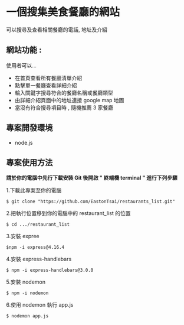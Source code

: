 # 一個搜集美食餐廳的網站    
可以搜尋及查看相關餐廳的電話, 地址及介紹  

## 網站功能 :
使用者可以...
- 在首頁查看所有餐廳清單介紹
- 點擊單一餐廳查看詳細介紹
- 輸入關鍵字搜尋符合的餐廳名稱或餐廳類型
- 由詳細介紹頁面中的地址連接 google map 地圖
- 當沒有符合搜尋項目時 , 隨機推薦 3 家餐廳  

## 專案開發環境
- node.js

## 專案使用方法
**請於你的電腦中先行下載安裝 Git 後開啟 " 終端機 terminal " 進行下列步驟**  

1.下載此專案至你的電腦  
```
$ git clone "https://github.com/EastonTsai/restaurants_list.git"
```
2.把執行位置移到你的電腦中的 restaurant_list 的位置  
```
$ cd .../restaurant_list
```
3.安裝 expree  
```
$npm -i express@4.16.4
```
4.安裝 express-handlebars  
```
$ npm -i express-handlebars@3.0.0
```
5.安裝 nodemon  
```
$ npm -i nodemon
```
6.使用 nodemon 執行 app.js
```
$ nodemon app.js
```
